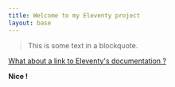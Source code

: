 ```yaml
---
title: Welcome to my Eleventy project
layout: base
---
```


> This is some text in a blockquote.

[What about a link to Eleventy's documentation ?](https://www.11ty.dev/docs/)

**Nice !**